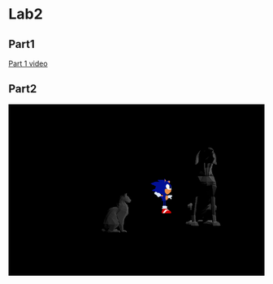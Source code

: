 # Lab2

## Part1
[Part 1 video](https://drive.google.com/file/d/1MRFvL1S7RzkUbWzccRsphULEouHewHXQ/view?usp=sharing) 

## Part2
![funny spin](images/hegehog.png)